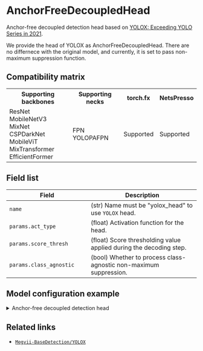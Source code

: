 # AnchorFreeDecoupledHead

Anchor-free decoupled detection head based on [YOLOX: Exceeding YOLO Series in 2021](https://arxiv.org/abs/2107.08430).

We provide the head of YOLOX as AnchorFreeDecoupledHead. There are no differnece with the original model, and currently, it is set to pass non-maximum suppression function.

## Compatibility matrix

<table>
  <tr>
    <th>Supporting backbones</th>
    <th>Supporting necks</th>
    <th>torch.fx</th>
    <th>NetsPresso</th>
  </tr>
  <tr>
    <td>
      ResNet<br />
      MobileNetV3<br />
      MixNet<br />
      CSPDarkNet<br />
      MobileViT<br />
      MixTransformer<br />
      EfficientFormer
    </td>
    <td>
    FPN<br />
    YOLOPAFPN<br />
    </td>
    <td>Supported</td>
    <td>Supported</td>
  </tr>
</table>

## Field list

| Field <img width=200/> | Description |
|---|---|
| `name` | (str) Name must be "yolox_head" to use `YOLOX` head. |
| `params.act_type` | (float) Activation function for the head. |
| `params.score_thresh` | (float) Score thresholding value applied during the decoding step. |
| `params.class_agnostic` | (bool) Whether to process class-agnostic non-maximum suppression. |

## Model configuration example

<details>
  <summary>Anchor-free decoupled detection head</summary>
  
  ```yaml
  model:
    architecture:
      head:
        name: anchor_free_decoupled_head
        params:
          act_type: "silu"
    postprocessor:
      score_thresh: 0.7
      nms_thresh: 0.45
      class_agnostic: False
  ```
</details>

## Related links
- [`Megvii-BaseDetection/YOLOX`](https://github.com/Megvii-BaseDetection/YOLOX)
